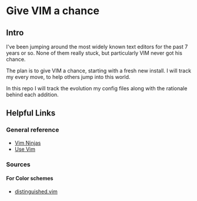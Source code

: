 # Give VIM a chance

## Intro

I've been jumping around the most widely known text editors for the past 7 years or so. None of them really stuck, but particularly VIM never got his chance.

The plan is to give VIM a chance, starting with a fresh new install. I will track my every move, to help others jump into this world.

In this repo I will track the evolution my config files along with the rationale behind each addition.

## Helpful Links

### General reference

* [Vim Ninjas](http://www.vimninjas.com/)
* [Use Vim](http://usevim.com/)

### Sources

#### For Color schemes

* [distinguished.vim](https://github.com/Lokaltog/vim-distinguished)
